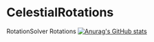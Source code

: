# CelestialRotations
RotationSolver Rotations
[![Anurag's GitHub stats](https://github-readme-stats.vercel.app/api?username=iRobsie)](https://github.com/iRobsie/CelestialRotations/github-readme-stats)
